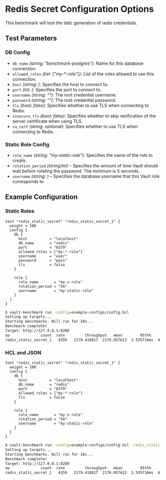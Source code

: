# Redis Secret Configuration Options

This benchmark will test the tatic generation of redis credentials.

## Test Parameters
### DB Config
- `db_name` _(string: "benchmark-postgres")_: Name for this database connection. 
- `allowed_roles` _(list: ["my-*-role"])_: List of the roles allowed to use this connection. 
- `host` _(string: <required>)_: Specifies the host to connect to.
- `port` _(int: <required>)_: Specifies the port to connect to. 
- `username` _(string: "")_: The root credential username.
- `password` _(string: "")_: The root credential password.
- `tls` _(bool: false)_: Specifies whether to use TLS when connecting to Redis.
- `insecure_tls` _(bool: false)_: Specifies whether to skip verification of the server certificate when using TLS.
- `ca_cert` _(string: optional)_: Specifies whether to use TLS when connecting to Redis.

### Static Role Config
- `role_name` _(string: "my-static-role")_: Specifies the name of the role to create. 
- `rotation_period` _(string/int)_ – Specifies the amount of time Vault should wait before rotating the password. The minimum is 5 seconds.
- `username` _(string: <required>)_ – Specifies the database username that this Vault role corresponds to.

## Example Configuration 
### Static Roles
```hcl
test "redis_static_secret" "redis_static_secret_1" {
  weight = 100
  config {
    db {
      host          = "localhost"
      db_name       = "redis"
      port          = "6379"
      allowed_roles = ["my-*-role"]
      username      = "user"
      password      = "pass"
      tls           = false
    }

    role {
      role_name       = "my-s-role"
      rotation_period = "5m"
      username        = "my-static-role"
    }
  }
}
```

```bash
$ vault-benchmark run -config=example-configs/config.hcl
Setting up targets...
Starting benchmarks. Will run for 10s...
Benchmark complete!
Target: http://127.0.0.1:8200
op              count  rate         throughput   mean        95th%       99th%       successRatio
redis_static_secret_1   4359   2179.418817  2176.057613  3.535716ms  4.601893ms  6.903003ms  100.00%
```

### HCL and JSON
```hcl
test "redis_static_secret" "redis_static_secret_1" {
  weight = 100
  config {
    db {
      host          = "localhost"
      db_name       = "redis"
      port          = "6379"
      allowed_roles = ["my-*-role"]
      tls           = false
    }

    role {
      role_name       = "my-s-role"
      rotation_period = "5m"
      username        = "my-static-role"
    }
  }
}
```

```bash
$ vault-benchmark run -config=example-configs/config.hcl -redis_static_test_user_json=user.json
Setting up targets...
Starting benchmarks. Will run for 10s...
Benchmark complete!
Target: http://127.0.0.1:8200
op              count  rate         throughput   mean        95th%       99th%       successRatio
redis_static_secret_1   4359   2179.418817  2176.057613  3.535716ms  4.601893ms  6.903003ms  100.00%
```
